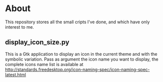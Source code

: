 About
=====

This repository stores all the small cripts I've done, and which have only interest to me.

display_icon_size.py
--------------------
This is a Gtk application to display an icon in the current theme and with the 
symbolic variation. Pass as argument the icon name you want to display, the 
complete icons name list is available at 
http://standards.freedesktop.org/icon-naming-spec/icon-naming-spec-latest.html
